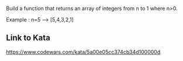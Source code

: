 Build a function that returns an array of integers from n to 1 where n>0.

Example : n=5 --> [5,4,3,2,1]

## Link to Kata
https://www.codewars.com/kata/5a00e05cc374cb34d100000d

